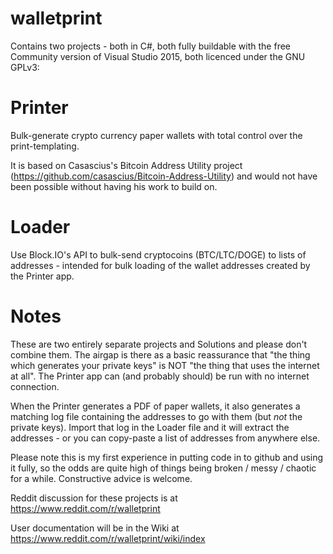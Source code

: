 # walletprint
Contains two projects - both in C#, both fully buildable with the free Community version of Visual Studio 2015, both licenced under the GNU GPLv3:

# Printer
Bulk-generate crypto currency paper wallets with total control over the print-templating.

It is based on Casascius's Bitcoin Address Utility project (https://github.com/casascius/Bitcoin-Address-Utility) and would not have been possible without having his work to build on.

# Loader
Use Block.IO's API to bulk-send cryptocoins (BTC/LTC/DOGE) to lists of addresses - intended for bulk loading of the wallet addresses created by the Printer app.

# Notes
These are two entirely separate projects and Solutions and please don't combine them. The airgap is there as a basic reassurance that "the thing which generates your private keys" is NOT "the thing that uses the internet at all". The Printer app can (and probably should) be run with no internet connection.

When the Printer generates a PDF of paper wallets, it also generates a matching log file containing the addresses to go with them (but *not* the private keys). Import that log in the Loader file and it will extract the addresses - or you can copy-paste a list of addresses from anywhere else.



Please note this is my first experience in putting code in to github and using it fully, so the odds are quite high of things being broken / messy / chaotic for a while. Constructive advice is welcome.

Reddit discussion for these projects is at https://www.reddit.com/r/walletprint

User documentation will be in the Wiki at https://www.reddit.com/r/walletprint/wiki/index
